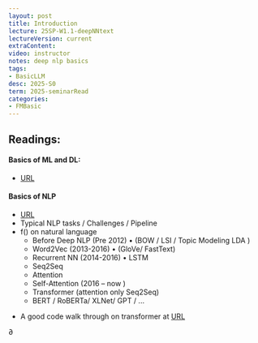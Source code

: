 ```yaml
---
layout: post
title: Introduction
lecture: 25SP-W1.1-deepNNtext
lectureVersion: current
extraContent: 
video: instructor
notes: deep nlp basics
tags:
- BasicLLM
desc: 2025-S0
term: 2025-seminarRead
categories:
- FMBasic
---
```




## Readings: 

#### Basics of ML and DL: 
- [URL](https://qiyanjun.github.io/2022sp-UVA-CS-MachineLearningDeep/)

#### Basics of NLP 
- [URL](https://qiyanjun.github.io/2022sp-UVA-CS-MachineLearningDeep//Lectures/S3-deepNNtext.pdf)
- Typical NLP tasks / Challenges / Pipeline
- f() on natural language
  + Before Deep NLP (Pre 2012) • (BOW / LSI / Topic Modeling LDA )
  + Word2Vec (2013-2016) • (GloVe/ FastText)
  + Recurrent NN (2014-2016) • LSTM
  + Seq2Seq
  + Attention 
  + Self-Attention (2016 – now )
  + Transformer (attention only Seq2Seq)
  + BERT / RoBERTa/ XLNet/ GPT / ...


+ A good code walk through on transformer at [URL](https://nlp.seas.harvard.edu/annotated-transformer/)


∂

<!--excerpt.start-->

